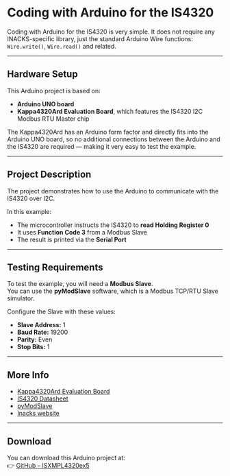 # Coding with Arduino for the IS4320

Coding with Arduino for the IS4320 is very simple. It does not require any INACKS-specific library, just the standard Arduino Wire functions:  
`Wire.write()`, `Wire.read()` and related.  

---

## Hardware Setup

This Arduino project is based on:  

- **Arduino UNO board**  
- **Kappa4320Ard Evaluation Board**, which features the IS4320 I2C Modbus RTU Master chip  

The Kappa4320Ard has an Arduino form factor and directly fits into the Arduino UNO board, so no additional connections between the Arduino and the IS4320 are required — making it very easy to test the example.  

---

## Project Description

The project demonstrates how to use the Arduino to communicate with the IS4320 over I2C.  

In this example:  

- The microcontroller instructs the IS4320 to **read Holding Register 0**  
- It uses **Function Code 3** from a Modbus Slave  
- The result is printed via the **Serial Port**  

---

## Testing Requirements

To test the example, you will need a **Modbus Slave**.  
You can use the **pyModSlave** software, which is a Modbus TCP/RTU Slave simulator.  

Configure the Slave with these values:  

- **Slave Address:** 1  
- **Baud Rate:** 19200  
- **Parity:** Even  
- **Stop Bits:** 1  

---

## More Info

- [Kappa4320Ard Evaluation Board](https://www.inacks.com/kappa4320ard)  
- [IS4320 Datasheet](https://www.inacks.com/is4320)  
- [pyModSlave](https://www.sourceforge.net/projects/pymodslave)
- [Inacks website](https://www.inacks.com)

---

## Download

You can download this Arduino project at:  
👉 [GitHub – ISXMPL4320ex5](https://github.com/inacks/ISXMPL4320ex5)  
